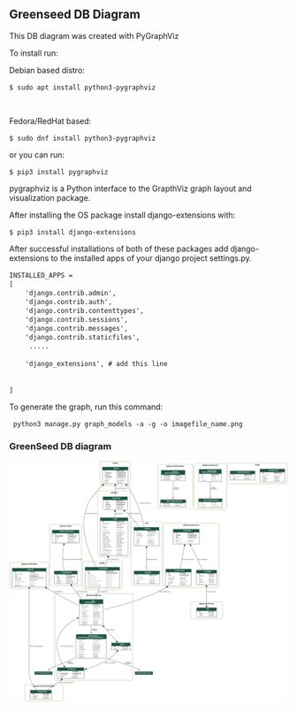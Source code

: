 ## Greenseed DB Diagram

This DB diagram was created with PyGraphViz

To install run:

Debian based distro:
```
$ sudo apt install python3-pygraphviz
```
<br>

Fedora/RedHat based:
```
$ sudo dnf install python3-pygraphviz
```

or you can run:

```
$ pip3 install pygraphviz
```

pygraphviz is a Python interface to the GrapthViz graph layout and visualization package.

After installing the OS package install django-extensions with:

```
$ pip3 install django-extensions
```

After successful installations of both of these packages add django-extensions to the installed apps of your django project settings.py.


```
INSTALLED_APPS = 
[
    'django.contrib.admin',
    'django.contrib.auth',
    'django.contrib.contenttypes',
    'django.contrib.sessions',
    'django.contrib.messages',
    'django.contrib.staticfiles',
     .....

    'django_extensions', # add this line
     
     
]
```

To generate the graph, run this command:

```
 python3 manage.py graph_models -a -g -o imagefile_name.png
```

### GreenSeed DB diagram

![Screenshot of GreenSeed website](../static/image/db_diagram/greenseed_db_diagram.png)